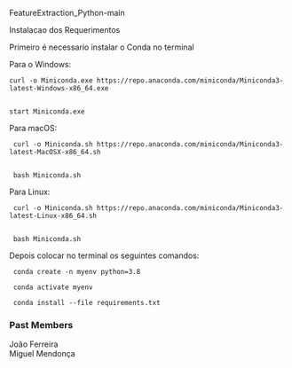 FeatureExtraction_Python-main

Instalacao dos Requerimentos

Primeiro é necessario instalar o Conda no terminal


Para o Windows:


    curl -o Miniconda.exe https://repo.anaconda.com/miniconda/Miniconda3-latest-Windows-x86_64.exe


    start Miniconda.exe


Para macOS:


     curl -o Miniconda.sh https://repo.anaconda.com/miniconda/Miniconda3-latest-MacOSX-x86_64.sh


     bash Miniconda.sh


Para Linux:


     curl -o Miniconda.sh https://repo.anaconda.com/miniconda/Miniconda3-latest-Linux-x86_64.sh


     bash Miniconda.sh

Depois colocar no terminal os seguintes comandos:

     conda create -n myenv python=3.8

     conda activate myenv

     conda install --file requirements.txt


### Past Members
João Ferreira <br>
Miguel Mendonça <br>
 
